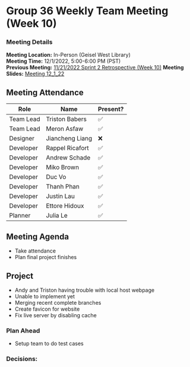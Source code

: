 # Group 36 Weekly Team Meeting (Week 10)
### Meeting Details
**Meeting Location:** In-Person (Geisel West Library)  
**Meeting Time:** 12/1/2022, 5:00-6:00 PM (PST)  
**Previous Meeting:** [11/21/2022 Sprint 2 Retrospective (Week 10)](https://github.com/cse110-sp21-group36/cse110-sp21-group36/blob/main/admin/meetings/112822-Sprint-Retrospective-02-Week10.md) 
**Meeting Slides:** [Meeting 12_1_22](https://github.com/cse110-sp21-group36/cse110-sp21-group36/blob/main/admin/meeting%20slides/Group%2036%20Meeting%2012_1_22.pdf)  

## Meeting Attendance
| Role | Name | Present? |
| --- | --- | --- |
| Team Lead | Triston Babers |✅|
| Team Lead | Meron Asfaw |✅|
| Designer | Jiancheng Liang |❌|
| Developer | Rappel Ricafort |✅|
| Developer | Andrew Schade |✅|
| Developer | Miko Brown |✅|
| Developer | Duc Vo |✅|
| Developer | Thanh Phan |✅|
| Developer | Justin Lau |✅|
| Developer | Ettore Hidoux |✅|
| Planner | Julia Le |✅|

## Meeting Agenda
- Take attendance
- Plan final project finishes

## Project
- Andy and Triston having trouble with local host webpage
- Unable to implement yet
- Merging recent complete branches
- Create favicon for website
- Fix live server by disabling cache

### Plan Ahead 
- Setup team to do test cases

### Decisions:


